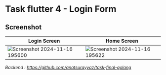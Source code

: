 # Task flutter 4 - Login Form

## Screenshot

| Login Screen | Home Screen  |
| --- | --- |
| ![Screenshot 2024-11-16 195600](https://github.com/user-attachments/assets/d40bdb0c-23c1-4ed8-9666-883844624cc6) | ![Screenshot 2024-11-16 195622](https://github.com/user-attachments/assets/aa5503e2-b971-4490-a95f-8f5d144f4cab) |

*Backend : https://github.com/anatsurayyaz/task-final-golang*
